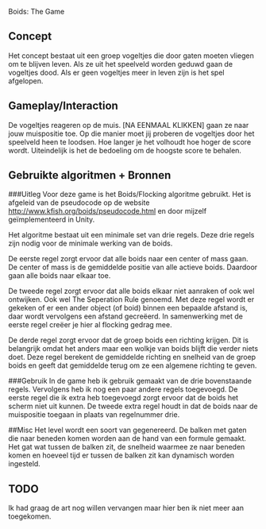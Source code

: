 Boids: The Game

## Concept

Het concept bestaat uit een groep vogeltjes die door gaten moeten vliegen om te blijven leven. Als ze uit het speelveld worden geduwd gaan de vogeltjes dood. Als er geen vogeltjes meer in leven zijn is het spel afgelopen.

## Gameplay/Interaction

De vogeltjes reageren op de muis. [NA EENMAAL KLIKKEN] gaan ze naar jouw muispositie toe. Op die manier moet jij proberen de vogeltjes door het speelveld heen te loodsen. Hoe langer je het volhoudt hoe hoger de score wordt. Uiteindelijk is het de bedoeling om de hoogste score te behalen.

## Gebruikte algoritmen + Bronnen

###Uitleg
Voor deze game is het Boids/Flocking algoritme gebruikt. Het is afgeleid van de pseudocode op de website http://www.kfish.org/boids/pseudocode.html en door mijzelf geïmplementeerd in Unity. 

Het algoritme bestaat uit een minimale set van drie regels. Deze drie regels zijn nodig voor de minimale werking van de boids.

De eerste regel zorgt ervoor dat alle boids naar een center of mass gaan. De center of mass is de gemiddelde positie van alle actieve boids. Daardoor gaan alle boids naar elkaar toe.

De tweede regel zorgt ervoor dat alle boids elkaar niet aanraken of ook wel ontwijken. Ook wel The Seperation Rule genoemd. Met deze regel wordt er gekeken of er een ander object (of boid) binnen een bepaalde afstand is, daar wordt vervolgens een afstand gecreëerd. In samenwerking met de eerste regel creëer je hier al flocking gedrag mee. 

De derde regel zorgt ervoor dat de groep boids een richting krijgen. Dit is belangrijk omdat het anders maar een wolkje van boids blijft die verder niets doet. Deze regel berekent de gemiddelde richting en snelheid van de groep boids en geeft dat gemiddelde terug om ze een algemene richting te geven.

###Gebruik
In de game heb ik gebruik gemaakt van de drie bovenstaande regels. Vervolgens heb ik nog een paar andere regels toegevoegd. De eerste regel die ik extra heb toegevoegd zorgt ervoor dat de boids het scherm niet uit kunnen. 
De tweede extra regel houdt in dat de boids naar de muispositie toegaan in plaats van regelnummer drie.

##Misc
Het level wordt een soort van gegenereerd. De balken met gaten die naar beneden komen worden aan de hand van een formule gemaakt. Het gat wat tussen de balken zit, de snelheid waarmee ze naar beneden komen en hoeveel tijd er tussen de balken zit kan dynamisch worden ingesteld.

## TODO

Ik had graag de art nog willen vervangen maar hier ben ik niet meer aan toegekomen.
